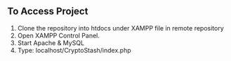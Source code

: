 ## To Access Project ##

1. Clone the repository into htdocs under XAMPP file in remote repository
2. Open XAMPP Control Panel.
3. Start Apache & MySQL
4. Type: localhost/CryptoStash/index.php
